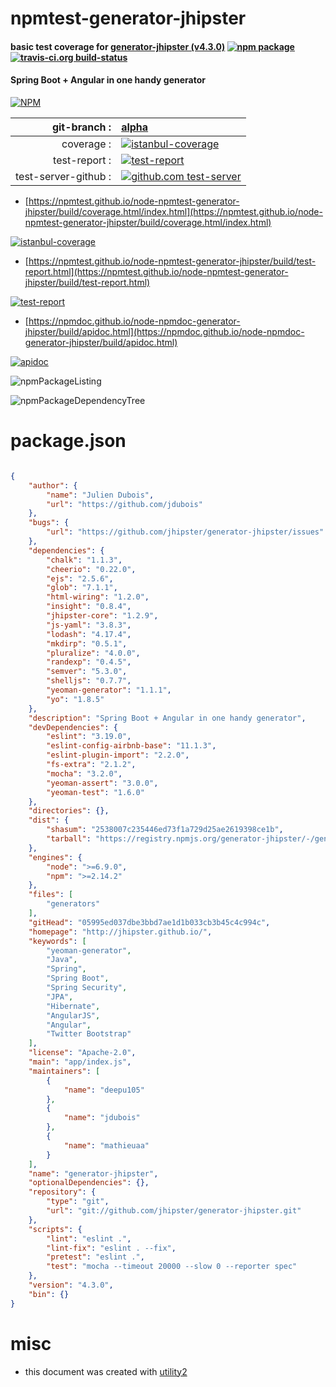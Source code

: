 # npmtest-generator-jhipster

#### basic test coverage for  [generator-jhipster (v4.3.0)](http://jhipster.github.io/)  [![npm package](https://img.shields.io/npm/v/npmtest-generator-jhipster.svg?style=flat-square)](https://www.npmjs.org/package/npmtest-generator-jhipster) [![travis-ci.org build-status](https://api.travis-ci.org/npmtest/node-npmtest-generator-jhipster.svg)](https://travis-ci.org/npmtest/node-npmtest-generator-jhipster)

#### Spring Boot + Angular in one handy generator

[![NPM](https://nodei.co/npm/generator-jhipster.png?downloads=true&downloadRank=true&stars=true)](https://www.npmjs.com/package/generator-jhipster)

| git-branch : | [alpha](https://github.com/npmtest/node-npmtest-generator-jhipster/tree/alpha)|
|--:|:--|
| coverage : | [![istanbul-coverage](https://npmtest.github.io/node-npmtest-generator-jhipster/build/coverage.badge.svg)](https://npmtest.github.io/node-npmtest-generator-jhipster/build/coverage.html/index.html)|
| test-report : | [![test-report](https://npmtest.github.io/node-npmtest-generator-jhipster/build/test-report.badge.svg)](https://npmtest.github.io/node-npmtest-generator-jhipster/build/test-report.html)|
| test-server-github : | [![github.com test-server](https://npmtest.github.io/node-npmtest-generator-jhipster/GitHub-Mark-32px.png)](https://npmtest.github.io/node-npmtest-generator-jhipster/build/app/index.html) | | build-artifacts : | [![build-artifacts](https://npmtest.github.io/node-npmtest-generator-jhipster/glyphicons_144_folder_open.png)](https://github.com/npmtest/node-npmtest-generator-jhipster/tree/gh-pages/build)|

- [https://npmtest.github.io/node-npmtest-generator-jhipster/build/coverage.html/index.html](https://npmtest.github.io/node-npmtest-generator-jhipster/build/coverage.html/index.html)

[![istanbul-coverage](https://npmtest.github.io/node-npmtest-generator-jhipster/build/screenCapture.buildCi.browser.%252Ftmp%252Fbuild%252Fcoverage.lib.html.png)](https://npmtest.github.io/node-npmtest-generator-jhipster/build/coverage.html/index.html)

- [https://npmtest.github.io/node-npmtest-generator-jhipster/build/test-report.html](https://npmtest.github.io/node-npmtest-generator-jhipster/build/test-report.html)

[![test-report](https://npmtest.github.io/node-npmtest-generator-jhipster/build/screenCapture.buildCi.browser.%252Ftmp%252Fbuild%252Ftest-report.html.png)](https://npmtest.github.io/node-npmtest-generator-jhipster/build/test-report.html)

- [https://npmdoc.github.io/node-npmdoc-generator-jhipster/build/apidoc.html](https://npmdoc.github.io/node-npmdoc-generator-jhipster/build/apidoc.html)

[![apidoc](https://npmdoc.github.io/node-npmdoc-generator-jhipster/build/screenCapture.buildCi.browser.%252Ftmp%252Fbuild%252Fapidoc.html.png)](https://npmdoc.github.io/node-npmdoc-generator-jhipster/build/apidoc.html)

![npmPackageListing](https://npmtest.github.io/node-npmtest-generator-jhipster/build/screenCapture.npmPackageListing.svg)

![npmPackageDependencyTree](https://npmtest.github.io/node-npmtest-generator-jhipster/build/screenCapture.npmPackageDependencyTree.svg)



# package.json

```json

{
    "author": {
        "name": "Julien Dubois",
        "url": "https://github.com/jdubois"
    },
    "bugs": {
        "url": "https://github.com/jhipster/generator-jhipster/issues"
    },
    "dependencies": {
        "chalk": "1.1.3",
        "cheerio": "0.22.0",
        "ejs": "2.5.6",
        "glob": "7.1.1",
        "html-wiring": "1.2.0",
        "insight": "0.8.4",
        "jhipster-core": "1.2.9",
        "js-yaml": "3.8.3",
        "lodash": "4.17.4",
        "mkdirp": "0.5.1",
        "pluralize": "4.0.0",
        "randexp": "0.4.5",
        "semver": "5.3.0",
        "shelljs": "0.7.7",
        "yeoman-generator": "1.1.1",
        "yo": "1.8.5"
    },
    "description": "Spring Boot + Angular in one handy generator",
    "devDependencies": {
        "eslint": "3.19.0",
        "eslint-config-airbnb-base": "11.1.3",
        "eslint-plugin-import": "2.2.0",
        "fs-extra": "2.1.2",
        "mocha": "3.2.0",
        "yeoman-assert": "3.0.0",
        "yeoman-test": "1.6.0"
    },
    "directories": {},
    "dist": {
        "shasum": "2538007c235446ed73f1a729d25ae2619398ce1b",
        "tarball": "https://registry.npmjs.org/generator-jhipster/-/generator-jhipster-4.3.0.tgz"
    },
    "engines": {
        "node": ">=6.9.0",
        "npm": ">=2.14.2"
    },
    "files": [
        "generators"
    ],
    "gitHead": "05995ed037dbe3bbd7ae1d1b033cb3b45c4c994c",
    "homepage": "http://jhipster.github.io/",
    "keywords": [
        "yeoman-generator",
        "Java",
        "Spring",
        "Spring Boot",
        "Spring Security",
        "JPA",
        "Hibernate",
        "AngularJS",
        "Angular",
        "Twitter Bootstrap"
    ],
    "license": "Apache-2.0",
    "main": "app/index.js",
    "maintainers": [
        {
            "name": "deepu105"
        },
        {
            "name": "jdubois"
        },
        {
            "name": "mathieuaa"
        }
    ],
    "name": "generator-jhipster",
    "optionalDependencies": {},
    "repository": {
        "type": "git",
        "url": "git://github.com/jhipster/generator-jhipster.git"
    },
    "scripts": {
        "lint": "eslint .",
        "lint-fix": "eslint . --fix",
        "pretest": "eslint .",
        "test": "mocha --timeout 20000 --slow 0 --reporter spec"
    },
    "version": "4.3.0",
    "bin": {}
}
```



# misc
- this document was created with [utility2](https://github.com/kaizhu256/node-utility2)
